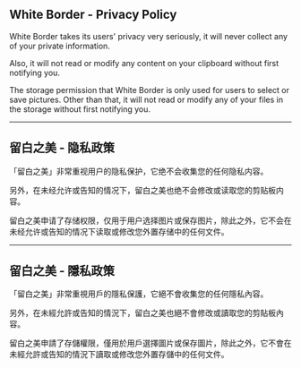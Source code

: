 ## White Border - Privacy Policy

White Border takes its users' privacy very seriously, it will never collect any of your private information. 

Also, it will not read or modify any content on your clipboard without first notifying you.

The storage permission that White Border is only used for users to select or save pictures. Other than that, it will not read or modify any of your files in the storage without first notifying you.

----

## 留白之美 - 隐私政策 

「留白之美」非常重视用户的隐私保护，它绝不会收集您的任何隐私内容。

另外，在未经允许或告知的情况下，留白之美也绝不会修改或读取您的剪贴板内容。

留白之美申请了存储权限，仅用于用户选择图片或保存图片，除此之外，它不会在未经允许或告知的情况下读取或修改您外置存储中的任何文件。

----

## 留白之美 - 隱私政策 

「留白之美」非常重視用戶的隱私保護，它絕不會收集您的任何隱私內容。

另外，在未經允許或告知的情況下，留白之美也絕不會修改或讀取您的剪貼板內容。

留白之美申請了存儲權限，僅用於用戶選擇圖片或保存圖片，除此之外，它不會在未經允許或告知的情況下讀取或修改您外置存儲中的任何文件。
